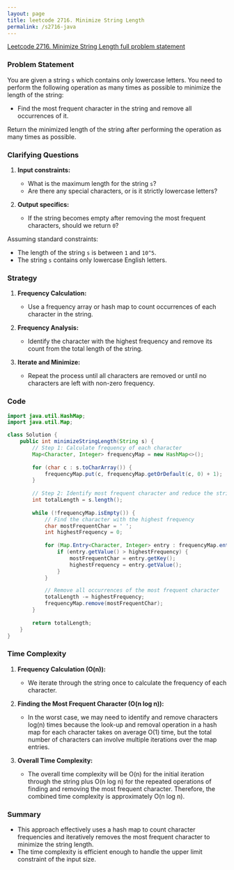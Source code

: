 ```yaml
---
layout: page
title: leetcode 2716. Minimize String Length
permalink: /s2716-java
---
```

[Leetcode 2716. Minimize String Length full problem statement](https://algoadvance.github.io/algoadvance/l2716)
### Problem Statement

You are given a string `s` which contains only lowercase letters. You need to perform the following operation as many times as possible to minimize the length of the string:
- Find the most frequent character in the string and remove all occurrences of it.

Return the minimized length of the string after performing the operation as many times as possible.

### Clarifying Questions

1. **Input constraints:**
   - What is the maximum length for the string `s`?
   - Are there any special characters, or is it strictly lowercase letters?

2. **Output specifics:**
   - If the string becomes empty after removing the most frequent characters, should we return `0`?

Assuming standard constraints:
- The length of the string `s` is between `1` and `10^5`.
- The string `s` contains only lowercase English letters.

### Strategy

1. **Frequency Calculation:**
   - Use a frequency array or hash map to count occurrences of each character in the string.
   
2. **Frequency Analysis:**
   - Identify the character with the highest frequency and remove its count from the total length of the string.
   
3. **Iterate and Minimize:**
   - Repeat the process until all characters are removed or until no characters are left with non-zero frequency.

### Code

```java
import java.util.HashMap;
import java.util.Map;

class Solution {
    public int minimizeStringLength(String s) {
        // Step 1: Calculate frequency of each character
        Map<Character, Integer> frequencyMap = new HashMap<>();
        
        for (char c : s.toCharArray()) {
            frequencyMap.put(c, frequencyMap.getOrDefault(c, 0) + 1);
        }
        
        // Step 2: Identify most frequent character and reduce the string length
        int totalLength = s.length();
        
        while (!frequencyMap.isEmpty()) {
            // Find the character with the highest frequency
            char mostFrequentChar = ' ';
            int highestFrequency = 0;
            
            for (Map.Entry<Character, Integer> entry : frequencyMap.entrySet()) {
                if (entry.getValue() > highestFrequency) {
                    mostFrequentChar = entry.getKey();
                    highestFrequency = entry.getValue();
                }
            }

            // Remove all occurrences of the most frequent character
            totalLength -= highestFrequency;
            frequencyMap.remove(mostFrequentChar);
        }
        
        return totalLength;
    }
}
```

### Time Complexity

1. **Frequency Calculation (O(n)):**
   - We iterate through the string once to calculate the frequency of each character.

2. **Finding the Most Frequent Character (O(n log n)):**
   - In the worst case, we may need to identify and remove characters log(n) times because the look-up and removal operation in a hash map for each character takes on average O(1) time, but the total number of characters can involve multiple iterations over the map entries.

3. **Overall Time Complexity:**
   - The overall time complexity will be O(n) for the initial iteration through the string plus O(n log n) for the repeated operations of finding and removing the most frequent character. Therefore, the combined time complexity is approximately O(n log n).

### Summary

- This approach effectively uses a hash map to count character frequencies and iteratively removes the most frequent character to minimize the string length.
- The time complexity is efficient enough to handle the upper limit constraint of the input size.